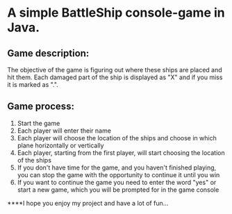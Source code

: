 # A simple BattleShip console-game in Java.

## Game description:
The objective of the game is figuring out where these ships are placed and hit them. Each damaged part of the ship is displayed as "X" 
and if you miss it is marked as ".".

## Game process:
1. Start the game
2. Each player will enter their name
3. Each player will choose the location of the ships and choose in which plane horizontally or vertically
4. Each player, starting from the first player, will start choosing the location of the ships
5. If you don't have time for the game, and you haven't finished playing, you can stop the game with the opportunity to continue it until you win
6. If you want to continue the game you need to enter the word "yes" or start a new game, which you will be prompted for in the game console

****I hope you enjoy my project and have a lot of fun...
